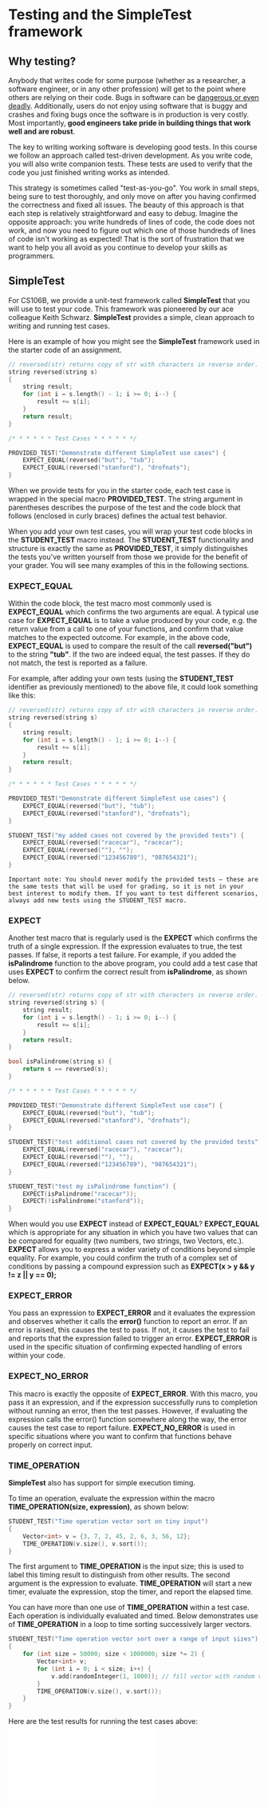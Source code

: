 # Testing and the SimpleTest framework
## Why testing?
Anybody that writes code for some purpose (whether as a researcher, a software engineer, or in any other profession) will get to the point where others are relying on their code. Bugs in software can be [dangerous or even deadly](https://www.pingdom.com/blog/10-historical-software-bugs-with-extreme-consequences/). Additionally, users do not enjoy using software that is buggy and crashes and fixing bugs once the software is in production is very costly. Most importantly, **good engineers take pride in building things that work well and are robust**.

The key to writing working software is developing good tests. In this course we follow an approach called test-driven development. As you write code, you will also write companion tests. These tests are used to verify that the code you just finished writing works as intended.

This strategy is sometimes called "test-as-you-go". You work in small steps, being sure to test thoroughly, and only move on after you having confirmed the correctness and fixed all issues. The beauty of this approach is that each step is relatively straightforward and easy to debug. Imagine the opposite approach: you write hundreds of lines of code, the code does not work, and now you need to figure out which one of those hundreds of lines of code isn't working as expected! That is the sort of frustration that we want to help you all avoid as you continue to develop your skills as programmers.

## SimpleTest
For CS106B, we provide a unit-test framework called **SimpleTest** that you will use to test your code. This framework was pioneered by our ace colleague Keith Schwarz. **SimpleTest** provides a simple, clean approach to writing and running test cases.

Here is an example of how you might see the **SimpleTest** framework used in the starter code of an assignment.
```cpp
// reversed(str) returns copy of str with characters in reverse order.
string reversed(string s)
{
    string result;
    for (int i = s.length() - 1; i >= 0; i--) {
        result += s[i];
    }
    return result;
}

/* * * * * * Test Cases * * * * * */

PROVIDED_TEST("Demonstrate different SimpleTest use cases") {
    EXPECT_EQUAL(reversed("but"), "tub");
    EXPECT_EQUAL(reversed("stanford"), "drofnats");
}
```
When we provide tests for you in the starter code, each test case is wrapped in the special macro **PROVIDED_TEST**. The string argument in parentheses describes the purpose of the test and the code block that follows (enclosed in curly braces) defines the actual test behavior.

When you add your own test cases, you will wrap your test code blocks in the **STUDENT_TEST** macro instead. The **STUDENT_TEST** functionality and structure is exactly the same as **PROVIDED_TEST**, it simply distinguishes the tests you've written yourself from those we provide for the benefit of your grader. You will see many examples of this in the following sections.

### EXPECT_EQUAL
Within the code block, the test macro most commonly used is **EXPECT_EQUAL** which confirms the two arguments are equal. A typical use case for **EXPECT_EQUAL** is to take a value produced by your code, e.g. the return value from a call to one of your functions, and confirm that value matches to the expected outcome. For example, in the above code, **EXPECT_EQUAL** is used to compare the result of the call **reversed("but")** to the string **"tub"**. If the two are indeed equal, the test passes. If they do not match, the test is reported as a failure.

For example, after adding your own tests (using the **STUDENT_TEST** identifier as previously mentioned) to the above file, it could look something like this:
```cpp
// reversed(str) returns copy of str with characters in reverse order.
string reversed(string s)
{
    string result;
    for (int i = s.length() - 1; i >= 0; i--) {
        result += s[i];
    }
    return result;
}

/* * * * * * Test Cases * * * * * */

PROVIDED_TEST("Demonstrate different SimpleTest use cases") {
    EXPECT_EQUAL(reversed("but"), "tub");
    EXPECT_EQUAL(reversed("stanford"), "drofnats");
}

STUDENT_TEST("my added cases not covered by the provided tests") {
    EXPECT_EQUAL(reversed("racecar"), "racecar");
    EXPECT_EQUAL(reversed(""), "");
    EXPECT_EQUAL(reversed("123456789"), "987654321");
}
```
`
Important note: You should never modify the provided tests – these are the same tests that will be used for grading, so it is not in your best interest to modify them. If you want to test different scenarios, always add new tests using the STUDENT_TEST macro.
`
### EXPECT
Another test macro that is regularly used is the **EXPECT** which confirms the truth of a single expression. If the expression evaluates to true, the test passes. If false, it reports a test failure. For example, if you added the **isPalindrome** function to the above program, you could add a test case that uses **EXPECT** to confirm the correct result from **isPalindrome**, as shown below.
```cpp
// reversed(str) returns copy of str with characters in reverse order.
string reversed(string s) {
    string result;
    for (int i = s.length() - 1; i >= 0; i--) {
        result += s[i];
    }
    return result;
}

bool isPalindrome(string s) {
    return s == reversed(s);
}

/* * * * * * Test Cases * * * * * */

PROVIDED_TEST("Demonstrate different SimpleTest use case") {
    EXPECT_EQUAL(reversed("but"), "tub");
    EXPECT_EQUAL(reversed("stanford"), "drofnats");
}

STUDENT_TEST("test additional cases not covered by the provided tests") {
    EXPECT_EQUAL(reversed("racecar"), "racecar");
    EXPECT_EQUAL(reversed(""), "");
    EXPECT_EQUAL(reversed("123456789"), "987654321");
}

STUDENT_TEST("test my isPalindrome function") {
    EXPECT(isPalindrome("racecar"));
    EXPECT(!isPalindrome("stanford"));
}
```
When would you use **EXPECT** instead of **EXPECT_EQUAL**? **EXPECT_EQUAL** which is appropriate for any situation in which you have two values that can be compared for equality (two numbers, two strings, two Vectors, etc.). **EXPECT** allows you to express a wider variety of conditions beyond simple equality. For example, you could confirm the truth of a complex set of conditions by passing a compound expression such as **EXPECT(x > y && y != z || y == 0);**

### EXPECT_ERROR
You pass an expression to **EXPECT_ERROR** and it evaluates the expression and observes whether it calls the **error()** function to report an error. If an error is raised, this causes the test to pass. If not, it causes the test to fail and reports that the expression failed to trigger an error. **EXPECT_ERROR** is used in the specific situation of confirming expected handling of errors within your code.

### EXPECT_NO_ERROR
This macro is exactly the opposite of **EXPECT_ERROR**. With this macro, you pass it an expression, and if the expression successfully runs to completion without running an error, then the test passes. However, if evaluating the expression calls the error() function somewhere along the way, the error causes the test case to report failure. **EXPECT_NO_ERROR** is used in specific situations where you want to confirm that functions behave properly on correct input.

### TIME_OPERATION
**SimpleTest** also has support for simple execution timing.

To time an operation, evaluate the expression within the macro **TIME_OPERATION(size, expression)**, as shown below:
```cpp
STUDENT_TEST("Time operation vector sort on tiny input")
{
    Vector<int> v = {3, 7, 2, 45, 2, 6, 3, 56, 12};
    TIME_OPERATION(v.size(), v.sort());
}
```
The first argument to **TIME_OPERATION** is the input size; this is used to label this timing result to distinguish from other results. The second argument is the expression to evaluate. **TIME_OPERATION** will start a new timer, evaluate the expression, stop the timer, and report the elapsed time.

You can have more than one use of **TIME_OPERATION** within a test case. Each operation is individually evaluated and timed. Below demonstrates use of **TIME_OPERATION** in a loop to time sorting successively larger vectors.
```cpp
STUDENT_TEST("Time operation vector sort over a range of input sizes")
{
    for (int size = 50000; size < 1000000; size *= 2) {
        Vector<int> v;
        for (int i = 0; i < size; i++) {
            v.add(randomInteger(1, 1000)); // fill vector with random values
        }
        TIME_OPERATION(v.size(), v.sort());
    }
}
```
Here are the test results for running the test cases above:
![testing_guide](./testing_guide.md)



